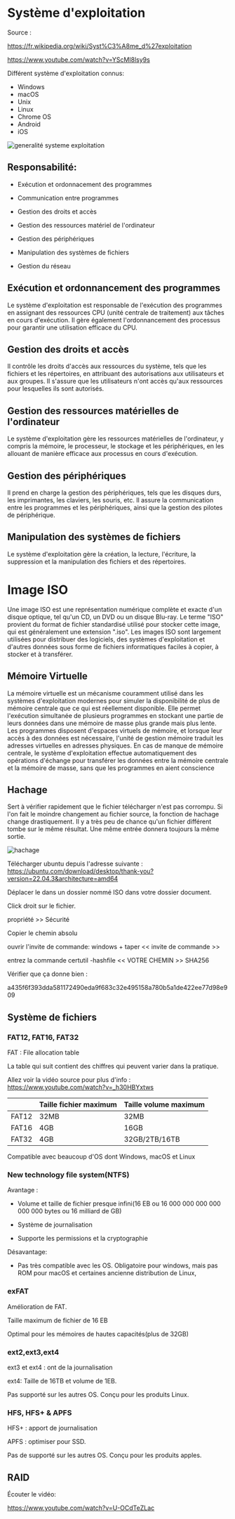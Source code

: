 # Système d'exploitation
Source : 

https://fr.wikipedia.org/wiki/Syst%C3%A8me_d%27exploitation

https://www.youtube.com/watch?v=YScMI8lsy9s


Différent système d'exploitation connus:

- Windows
- macOS
- Unix
- Linux
- Chrome OS
- Android
- iOS

![generalité systeme exploitation](images/SE1.png)


Responsabilité:
- 
- Exécution et ordonnacement des programmes

- Communication entre programmes

- Gestion des droits et accès

- Gestion des ressources matériel de l'ordinateur

- Gestion des périphériques

- Manipulation des systèmes de fichiers

- Gestion du réseau

## Exécution et ordonnancement des programmes
Le système d'exploitation est responsable de l'exécution des programmes en assignant des ressources CPU (unité centrale de traitement) aux tâches en cours d'exécution. Il gère également l'ordonnancement des processus pour garantir une utilisation efficace du CPU.

## Gestion des droits et accès
Il contrôle les droits d'accès aux ressources du système, tels que les fichiers et les répertoires, en attribuant des autorisations aux utilisateurs et aux groupes. Il s'assure que les utilisateurs n'ont accès qu'aux ressources pour lesquelles ils sont autorisés.

## Gestion des ressources matérielles de l'ordinateur
Le système d'exploitation gère les ressources matérielles de l'ordinateur, y compris la mémoire, le processeur, le stockage et les périphériques, en les allouant de manière efficace aux processus en cours d'exécution.

## Gestion des périphériques
Il prend en charge la gestion des périphériques, tels que les disques durs, les imprimantes, les claviers, les souris, etc. Il assure la communication entre les programmes et les périphériques, ainsi que la gestion des pilotes de périphérique.

## Manipulation des systèmes de fichiers
Le système d'exploitation gère la création, la lecture, l'écriture, la suppression et la manipulation des fichiers et des répertoires. 

# Image ISO

Une image ISO est une représentation numérique complète et exacte d'un disque optique, tel qu'un CD, un DVD ou un disque Blu-ray. Le terme "ISO" provient du format de fichier standardisé utilisé pour stocker cette image, qui est généralement une extension ".iso". Les images ISO sont largement utilisées pour distribuer des logiciels, des systèmes d'exploitation et d'autres données sous forme de fichiers informatiques faciles à copier, à stocker et à transférer.

## Mémoire Virtuelle

La mémoire virtuelle est un mécanisme couramment utilisé dans les systèmes d'exploitation modernes pour simuler la disponibilité de plus de mémoire centrale que ce qui est réellement disponible. Elle permet l'exécution simultanée de plusieurs programmes en stockant une partie de leurs données dans une mémoire de masse plus grande mais plus lente. Les programmes disposent d'espaces virtuels de mémoire, et lorsque leur accès à des données est nécessaire, l'unité de gestion mémoire traduit les adresses virtuelles en adresses physiques. En cas de manque de mémoire centrale, le système d'exploitation effectue automatiquement des opérations d'échange pour transférer les données entre la mémoire centrale et la mémoire de masse, sans que les programmes en aient conscience


## Hachage

Sert à vérifier rapidement que le fichier télécharger n'est pas corrompu. Si l'on fait le moindre changement au fichier source, la fonction de hachage change drastiquement. Il y a très peu de chance qu'un fichier différent tombe sur le même résultat. Une même entrée donnera toujours la même sortie.

![hachage](images/hashage.png)

Télécharger ubuntu depuis l'adresse suivante : https://ubuntu.com/download/desktop/thank-you?version=22.04.3&architecture=amd64


Déplacer le dans un dossier nommé ISO dans votre dossier document.

Click droit sur le fichier.

propriété >> Sécurité

Copier le chemin absolu

ouvrir l'invite de commande:
windows + taper << invite de commande >>

entrez la commande certutil -hashfile << VOTRE CHEMIN >> SHA256

Vérifier que ça donne bien :


a435f6f393dda581172490eda9f683c32e495158a780b5a1de422ee77d98e909 



## Système de fichiers

### FAT12, FAT16, FAT32

FAT : File allocation table


La table qui suit contient des chiffres qui peuvent varier dans la pratique. 

Allez voir la vidéo source pour plus d'info : https://www.youtube.com/watch?v=_h30HBYxtws

| |Taille fichier maximum|Taille volume maximum|
|---|---|---|
|FAT12|32MB|32MB|
|FAT16|4GB|16GB|
|FAT32|4GB|32GB/2TB/16TB|

Compatible avec beaucoup d'OS dont Windows, macOS et Linux


### New technology file system(NTFS)

Avantage : 
- Volume et taille de fichier presque infini(16 EB ou 16 000 000 000 000 000 000 bytes ou 16 milliard de GB)

- Système de journalisation

- Supporte les permissions et la cryptographie

Désavantage: 
- Pas très compatible avec les OS. Obligatoire pour windows, mais pas ROM pour macOS et certaines ancienne distribution de Linux,

### exFAT

Amélioration de FAT.

Taille maximum de fichier de 16 EB

Optimal pour les mémoires de hautes capacités(plus de 32GB)

### ext2,ext3,ext4

ext3 et ext4 : ont de la journalisation

ext4: Taille de 16TB et volume de 1EB.

Pas supporté sur les autres OS. Conçu pour les produits Linux.

### HFS, HFS+ & APFS

HFS+ : apport de journalisation

APFS : optimiser pour SSD.

Pas de supporté sur les autres OS. Conçu pour les produits apples.


## RAID

Écouter le vidéo:

https://www.youtube.com/watch?v=U-OCdTeZLac



